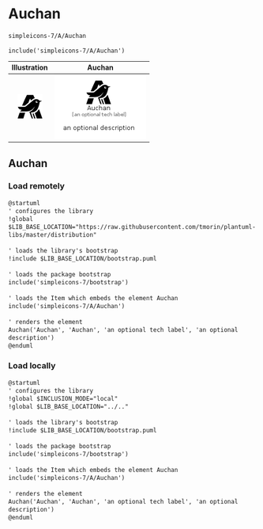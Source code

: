 # Auchan


```text
simpleicons-7/A/Auchan
```

```text
include('simpleicons-7/A/Auchan')
```



| Illustration | Auchan |
| :---: | :---: |
| ![illustration for Illustration](../../simpleicons-7/A/Auchan.png) | ![illustration for Auchan](../../simpleicons-7/A/Auchan.Local.png) |




## Auchan

### Load remotely
```plantuml
@startuml
' configures the library
!global $LIB_BASE_LOCATION="https://raw.githubusercontent.com/tmorin/plantuml-libs/master/distribution"

' loads the library's bootstrap
!include $LIB_BASE_LOCATION/bootstrap.puml

' loads the package bootstrap
include('simpleicons-7/bootstrap')

' loads the Item which embeds the element Auchan
include('simpleicons-7/A/Auchan')

' renders the element
Auchan('Auchan', 'Auchan', 'an optional tech label', 'an optional description')
@enduml
```

### Load locally
```plantuml
@startuml
' configures the library
!global $INCLUSION_MODE="local"
!global $LIB_BASE_LOCATION="../.."

' loads the library's bootstrap
!include $LIB_BASE_LOCATION/bootstrap.puml

' loads the package bootstrap
include('simpleicons-7/bootstrap')

' loads the Item which embeds the element Auchan
include('simpleicons-7/A/Auchan')

' renders the element
Auchan('Auchan', 'Auchan', 'an optional tech label', 'an optional description')
@enduml
```

